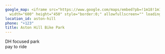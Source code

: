 ```yaml
---
google_map: <iframe src="https://www.google.com/maps/embed?pb=!1m18!1m12!1m3!1d2468.280122289902!2d-0.7113646841013151!3d51.78276629835269!2m3!1f0!2f0!3f0!3m2!1i1024!2i768!4f13.1!3m3!1m2!1s0x48765923e791801f%3A0x6fa5213a69e02574!2sAston%20Hill%20Bike%20Park!5e0!3m2!1sen!2sbg!4v1614072050670!5m2!1sen!2sbg"
  width="600" height="450" style="border:0;" allowfullscreen="" loading="lazy"></iframe>
location_id: aston-hill
phone: "+123"
title: Aston Hill Bike Park
---
```

DH focused park\
pay to ride